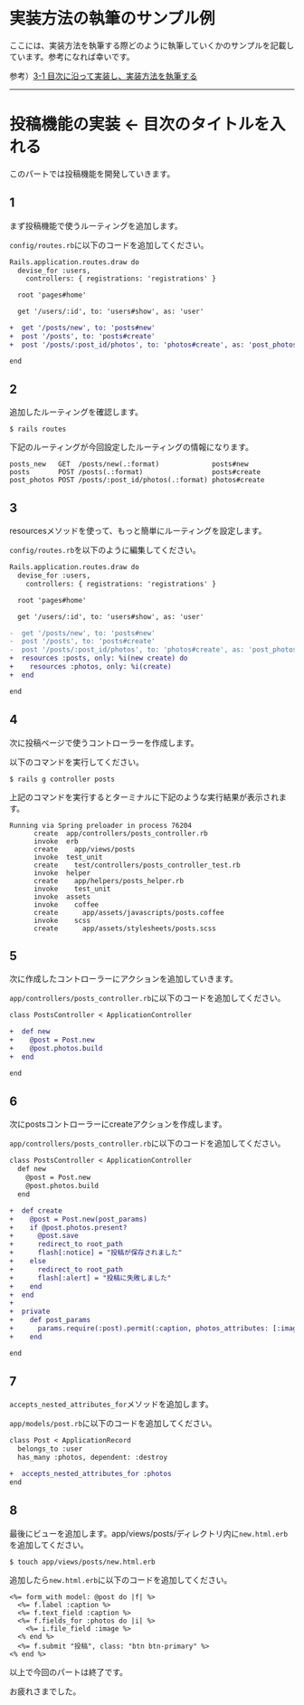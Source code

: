 # 実装方法の執筆のサンプル例
ここには、実装方法を執筆する際どのように執筆していくかのサンプルを記載しています。参考になれば幸いです。

参考）[3-1 目次に沿って実装し、実装方法を執筆する](https://techpit-market.gitbook.io/host-guide/3-1)

<hr>


# 投稿機能の実装 ← 目次のタイトルを入れる
このパートでは投稿機能を開発していきます。

## 1

まず投稿機能で使うルーティングを追加します。

`config/routes.rb`に以下のコードを追加してください。


```diff
Rails.application.routes.draw do
  devise_for :users,
    controllers: { registrations: 'registrations' }

  root 'pages#home'

  get '/users/:id', to: 'users#show', as: 'user'

+  get '/posts/new', to: 'posts#new'
+  post '/posts', to: 'posts#create'
+  post '/posts/:post_id/photos', to: 'photos#create', as: 'post_photos'

end
```

## 2

追加したルーティングを確認します。

```
$ rails routes
```

下記のルーティングが今回設定したルーティングの情報になります。

```
posts_new   GET  /posts/new(.:format)             posts#new
posts       POST /posts(.:format)                 posts#create
post_photos POST /posts/:post_id/photos(.:format) photos#create
```

## 3

resourcesメソッドを使って、もっと簡単にルーティングを設定します。

`config/routes.rb`を以下のように編集してください。

```diff
Rails.application.routes.draw do
  devise_for :users,
    controllers: { registrations: 'registrations' }

  root 'pages#home'

  get '/users/:id', to: 'users#show', as: 'user'

-  get '/posts/new', to: 'posts#new'
-  post '/posts', to: 'posts#create'
-  post '/posts/:post_id/photos', to: 'photos#create', as: 'post_photos'
+  resources :posts, only: %i(new create) do
+    resources :photos, only: %i(create)
+  end

end
```


## 4
次に投稿ページで使うコントローラーを作成します。

以下のコマンドを実行してください。

```
$ rails g controller posts
```

上記のコマンドを実行するとターミナルに下記のような実行結果が表示されます。

```
Running via Spring preloader in process 76204
      create  app/controllers/posts_controller.rb
      invoke  erb
      create    app/views/posts
      invoke  test_unit
      create    test/controllers/posts_controller_test.rb
      invoke  helper
      create    app/helpers/posts_helper.rb
      invoke    test_unit
      invoke  assets
      invoke    coffee
      create      app/assets/javascripts/posts.coffee
      invoke    scss
      create      app/assets/stylesheets/posts.scss
```


## 5
次に作成したコントローラーにアクションを追加していきます。

`app/controllers/posts_controller.rb`に以下のコードを追加してください。

```diff
class PostsController < ApplicationController

+  def new
+    @post = Post.new
+    @post.photos.build
+  end

end
```

## 6

次にpostsコントローラーにcreateアクションを作成します。

`app/controllers/posts_controller.rb`に以下のコードを追加してください。

```diff
class PostsController < ApplicationController
  def new
    @post = Post.new
    @post.photos.build
  end

+  def create
+    @post = Post.new(post_params)
+    if @post.photos.present?
+      @post.save
+      redirect_to root_path
+      flash[:notice] = "投稿が保存されました"
+    else
+      redirect_to root_path
+      flash[:alert] = "投稿に失敗しました"
+    end
+  end
+
+  private
+    def post_params
+      params.require(:post).permit(:caption, photos_attributes: [:image]).merge(user_id: current_user.id)
+    end

end
```


## 7
`accepts_nested_attributes_for`メソッドを追加します。

`app/models/post.rb`に以下のコードを追加してください。

```diff
class Post < ApplicationRecord
  belongs_to :user
  has_many :photos, dependent: :destroy

+  accepts_nested_attributes_for :photos
end
```


## 8
最後にビューを追加します。app/views/posts/ディレクトリ内に`new.html.erb`を追加してください。

```
$ touch app/views/posts/new.html.erb
```

追加したら`new.html.erb`に以下のコードを追加してください。

```erb
<%= form_with model: @post do |f| %>
  <%= f.label :caption %>
  <%= f.text_field :caption %>
  <%= f.fields_for :photos do |i| %>
    <%= i.file_field :image %>
  <% end %>
  <%= f.submit "投稿", class: "btn btn-primary" %>
<% end %>
```


以上で今回のパートは終了です。

お疲れさまでした。

